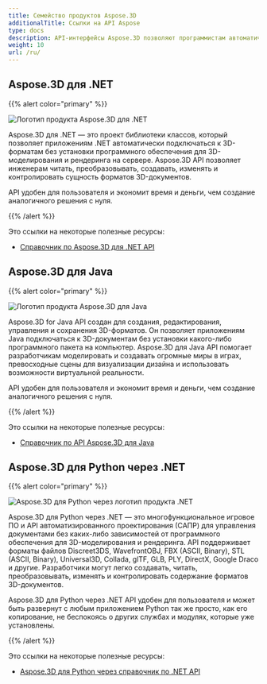 ```yaml
---
title: Семейство продуктов Aspose.3D
additionalTitle: Ссылки на API Aspose
type: docs
description: API-интерфейсы Aspose.3D позволяют программистам автоматически подключать свои приложения к 3D-форматам без установки программного обеспечения для 3D-моделирования и рендеринга на сервере. API-интерфейсы Aspose.3D облегчают инженерам чтение, преобразование, создание, изменение и управление сущностью форматов 3D-документов.
weight: 10
url: /ru/
---
```


## Aspose.3D для .NET

{{% alert color="primary" %}} 

![Логотип продукта Aspose.3D для .NET](../home_1.png)

Aspose.3D для .NET — это проект библиотеки классов, который позволяет приложениям .NET автоматически подключаться к 3D-форматам без установки программного обеспечения для 3D-моделирования и рендеринга на сервере. Aspose.3D API позволяет инженерам читать, преобразовывать, создавать, изменять и контролировать сущность форматов 3D-документов.

API удобен для пользователя и экономит время и деньги, чем создание аналогичного решения с нуля.

{{% /alert %}} 

Это ссылки на некоторые полезные ресурсы:
- [Справочник по Aspose.3D для .NET API](/3d/ru/net/)

## Aspose.3D для Java

{{% alert color="primary" %}} 

![Логотип продукта Aspose.3D для Java](../home_2.png)

Aspose.3D for Java API создан для создания, редактирования, управления и сохранения 3D-форматов. Он позволяет приложениям Java подключаться к 3D-документам без установки какого-либо программного пакета на компьютер. Aspose.3D для Java API помогает разработчикам моделировать и создавать огромные миры в играх, превосходные сцены для визуализации дизайна и использовать возможности виртуальной реальности.

API удобен для пользователя и экономит время и деньги, чем создание аналогичного решения с нуля.

{{% /alert %}} 


Это ссылки на некоторые полезные ресурсы:
- [Справочник по API Aspose.3D для Java](/3d/java/)

## Aspose.3D для Python через .NET

{{% alert color="primary" %}} 

![Aspose.3D для Python через логотип продукта .NET](../home_3.png)

Aspose.3D для Python через .NET — это многофункциональное игровое ПО и API автоматизированного проектирования (САПР) для управления документами без каких-либо зависимостей от программного обеспечения для 3D-моделирования и рендеринга. API поддерживает форматы файлов Discreet3DS, WavefrontOBJ, FBX (ASCII, Binary), STL (ASCII, Binary), Universal3D, Collada, glTF, GLB, PLY, DirectX, Google Draco и другие. Разработчики могут легко создавать, читать, преобразовывать, изменять и контролировать содержание форматов 3D-документов.

Aspose.3D для Python через .NET API удобен для пользователя и может быть развернут с любым приложением Python так же просто, как его копирование, не беспокоясь о других службах и модулях, которые уже установлены.

{{% /alert %}} 


Это ссылки на некоторые полезные ресурсы:
- [Aspose.3D для Python через справочник по .NET API](/3d/python-net/)


